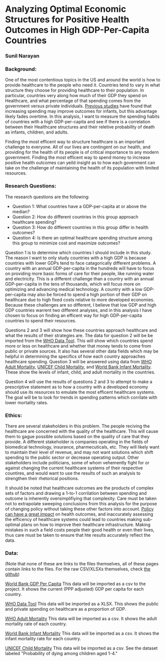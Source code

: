 # Analyzing Optimal Economic Structures for Positive Health Outcomes in High GDP-Per-Capita Countries
### Sunil Narayan

### Background:
One of the most contentious topics in the US and around the world is how to provide healthcare to the people who need it. Countries tend to vary in what structure they choose for providing healthcare to their population. In particular, countries very along how much of their GDP they spend on Healthcare, and what percentage of that spending comes from the government versus private individuals. [Previous studies](https://link.springer.com/article/10.1007/s10198-005-0336-8) have found that increasing spending may improve outcomes for infants, but this advantage likely fades overtime. In this analysis, I want to measure the spending habits of countries with a high GDP-per-capita and see if there is a correlation between their Healthcare structures and their reletive probability of death as infants, children, and adults.

Finding the most efficent way to structure healthcare is an important challenge to everyone. All of our lives are contingent on our health, and providing for the health of its people is of critical importance to any modern government. Finding the most efficent way to spend money to increase positive health outcomes can yeild insight as to how each govenment can take on the challenge of maintaining the health of its population with limited resources. 

### Research Questions:
The research questions are the following:

- Question 1: What countries have a GDP-per-capita at or above the median?
- Question 2: How do different countries in this group approach healthcare spending?
- Question 3: How do different countries in this group differ in health outcomes?
- Question 4: Is there an optimal healthcare spending structure among this group to minimize cost and maximize outcomes?

Question 1 is to determine which countries I should include in this study. The reason I want to only study countries with a high GDP is because countries with lower GDPs tend to face catagorically different problems. A country with an annual GDP-per-capita in the hundreds will have to focus on providing more basic forms of care for their people, like running water and electricity. This is a different challenge than a country with an annual GDP-per-capita in the tens of thousands, which will focus more on optimizing and advancing medical technology. A country with a low GDP-per-capita may also be forced to spend a high portion of their GDP on healthcare due to high fixed costs relative to more developed economies. Because these challenges are so different, I believe that low GDP and high GDP countries warrent two different analyses, and in this analysis I have chosen to focus on finding an efficent way for high GDP-per-capita countries to spend their resources. 

Questions 2 and 3 will show how these countries approach healthcare and what the results of their strategies are. The data for question 2 will be be imported from the [WHO Data Tool](https://apps.who.int/nha/database/Select/Indicators/en). This will show which countries spend more or less on healthcare and whether that money tends to come from public or private sources. It also has several other data fields which may be helpful in determining the specifics of how each country approaches healthcare spending. Question 3 will be answered using data from [WHO Adult Mortality](https://www.who.int/data/gho/data/indicators/indicator-details/GHO/adult-mortality-rate-(probability-of-dying-between-15-and-60-years-per-1000-population)), [UNICEF Child Mortality](https://data.unicef.org/resources/dataset/child-mortality/), and [World Bank Infant Mortality](https://data.worldbank.org/indicator/SP.DYN.IMRT.IN?end=1974&most_recent_year_desc=false&start=1974). These show the levels of infant, child, and adult mortality in the countries. 

Question 4 will use the results of questions 2 and 3 to attempt to make a prescriptive statement as to how a country with a developed economy should use its resources to emulate the most efficent healthcare systems. The goal will be to look for trends in spending patterns which corrilate with lower mortality rates. 

### Ethics:
There are several stakeholders in this problem. The people reciving the healthcare are concerned with the quality of the healthcare. This will cause them to gague possible solutions based on the quality of care that they provide. A different stakeholder is companies operating in the fields of biomedical technology, insurance, pharmecuticals, etc. They will likely want to maintain their level of revenue, and may not want solutions which shift spending to the public sector or decrease operating output. Other stakeholders include politicians, some of whom vehemently fight for or against changing the current healthcare systems of their respective countires, and would want to use the results of such an analysis to strengthen their rhetorical positions. 

It should be noted that healthcare outcomes are the products of complex sets of factors and drawing a 1-to-1 corrilation between spending and outcome is inherently oversimplifiying that complexity. Care must be taken not to extrapolate sweeping conclusions from this analysis for the purpose of changing policy without taking these other factors into account. [Policy can have a great impact](http://citeseerx.ist.psu.edu/viewdoc/download?doi=10.1.1.411.6359&rep=rep1&type=pdf) on health outcomes, and inaccurately assessing the efficency of healthcare systems could lead to countries making sub-optimal plans on how to improve their healthcare infrastructure. Making mistakes in such a field costs people their good health or even their lives, thus care must be taken to ensure that hte results accurately reflect the data.

### Data:

(Note that none of these are links to the files themselves, all of these pages contain links to the files. For the raw CSV/XLSXs themselves, check [the github](https://github.com/Sunil-Narayan/367/tree/main/Assignments/Final))

[World Bank GDP Per Capita](https://ourworldindata.org/grapher/gdp-per-capita-worldbank) 
This data will be imported as a csv to the project. It shows the current (PPP adjusted) GDP per capita for each country.

[WHO Data Tool](https://apps.who.int/nha/database/Select/Indicators/en)
This data will be imported as a XLSX. This shows the public and private spending on healthcare as a proportion of GDP. 

[WHO Adult Mortality](https://www.who.int/data/gho/data/indicators/indicator-details/GHO/adult-mortality-rate-(probability-of-dying-between-15-and-60-years-per-1000-population))
This data will be imported as a csv. It shows the adult mortality rate of each country.

[World Bank Infant Mortality](https://data.worldbank.org/indicator/SP.DYN.IMRT.IN?end=1974&most_recent_year_desc=false&start=1974)
This data will be imported as a csv. It shows the infant mortality rate for each country.

[UNICEF Child Mortality](https://data.unicef.org/resources/dataset/child-mortality/)
This data will be imported as a csv. See the dataset labeled "Probability of dying among children aged 1-4."